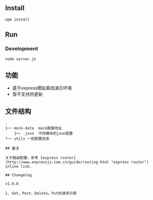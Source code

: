 ## Install
```bush
npm install
```
## Run

### Development
```bush
node server.js
```

## 功能

- 基于express模拟离线演示环境
- 暂不支持热更新

## 文件结构
```shell
.
├── mock-data  mock数据地址
    ├── .json  不同模块的json配置
└── utils 一些配置信息

## 备注

关于路由配置，参考 [express router](http://www.expressjs.com.cn/guide/routing.html "express router") inline link. 

## Changelog

v1.0.0
 
1. Get，Post，Delete，Put的请求示例